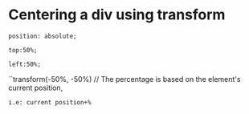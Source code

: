 # Centering a div using transform

``position: absolute;``

``top:50%;``

``left:50%;``

``transform(-50%, -50%) // The percentage is based on the element's current position, 

``i.e: current position+%``
